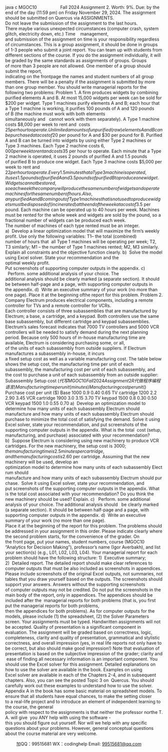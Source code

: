 java c
MGOC10                   Fall 2024 
Assignment 2. Worth: 9%. Due: by the end of the day (11:59 pm) on Friday November 29, 2024. The assignment should be submitted on Quercus via
ASSIGNMENTS.
Do not leave the submission of the assignment to the last hours. There maybe various unexpected circumstances (computer crash, system glitch, electricity down, etc.) Time    management, and submission of the assignment on time is your responsibility regardless of circumstances. This is a group assignment, it should be done in groups of 1-3 people who submit a joint report. You can team up with students from different sections of the course. If you do the assignment individually, it will be graded by the same standards as assignments of groups. Groups of more than 3 people are not allowed. One member of a group should submit the report, indicating on the frontpage the names and student numbers of all group members. There will be a penalty if the assignment is submitted by more than one group member.
You should write managerial reports for the following two problems:
Problem 1. A firm produces widgets by combining purified elements A and B. At most 15,000 widgets per week can be sold for $200 per widget. Type 1 machines purify elements A and B; each hour that a Type 1 machine is working, it purifies 100 pounds of A and 120 pounds of B (the machine must work with both elements simultaneously and   cannot work with them separately). A Type 1 machine costs $8,000 per week to rent and  costs $25 per hour to operate. Unlimited amounts of unpurified (raw) elements A and B   can be purchased at a cost of $20 per pound for A and $30 per pound for B. Purified A and B can be turned into widgets by using either Type 2 machines or Type 3 machines. Each Type 2 machine costs $6,000 per week to rent and costs $35 per hour to operate. Each minute that a Type 2 machine is operated, it uses 2 pounds of purified A and 1.5 pounds of purified B to produce one widget. Each Type 3 machine costs $5,000 per week to rent and $22 per hour to operate. Every 1.5 minutes that a Type 3 machine is operated, it uses 1.5 pounds of purified A and 3.5 pounds of purified B to produce one widget. Widgets cannot be stored, so each week the company will produce the same number of widgets and operate machines for the same number of hours. Also, any purified A and B coming out of Type 1 machines that is not used to produce widgets must be disposed of (incinerated) at the end of the week at a cost of $3.5 per pound. Each machine can be operated up to 40 hours per week. Machines must be rented for the whole week and widgets are sold by the pound, so a fractional number of widgets can be produced each week. The number of machines of each type rented must be an integer.
a)  Develop a linear optimization model that will maximize the firm’s weekly profit. Use only the following variables: T1– the total (combined) number of hours that  all Type 1 machines will be operating per week; T2, T3 similarly; M1 – the number of Type 1 machines rented; M2, M3 similarly. Explain all constraints and the objective function clearly.
b)  Solve the model using Excel solver. State your recommendation and the optimal weekly profit. Put screenshots of supporting computer outputs in the appendix.
c)   Perform. some additional analysis of your choice. The additional analysis should be clearly marked (a separate section). It should be between half-page and a page, with supporting computer outputs in the appendix.
d)  Write an executive summary of your work (no more than one page). Place it at the beginning ofthe report for this problem.
Problem 2. Company Electrum produces electrical components, including a remote controller for TVs and a remote controller for VCRs. Each controller consists of three subassemblies that are manufactured by Electrum; a base, a cartridge, and a keypad. Both controllers use the same base subassembly, but different cartridge and keypad subassemblies. 
Electrum’s sales forecast indicates that 7000 TV controllers and 5000 VCR controllers will be needed to satisfy demand during the next planning period. Because only 500 hours of in-house manufacturing time are available, Electrum is considering purchasing some, or all, of the units of each subassembly from outside suppliers. If Electrum manufactures a subassembly in-house, it incurs a fixed setup cost as well as a variable manufacturing cost. The table below shows the setup cost, the manufacturing time per unit of each subassembly, the manufacturing cost per unit of each subassembly, and the cost to purchase a unit of each subassembly from an outside supplier: 
Subassembly 
Setup cost ($代 写MGOC10 Fall 2024 Assignment 2R
代做程序编程语言) 
Manufacturing time per unit 
(minutes) 
Manufacturing cost per unit ($) 
Purchase cost per unit ($) 
Base 
1000 
0.9 
0.40 
0.65 
TV cartridge 
1200 
2.2 
2.90 
3.45 
VCR cartridge 
1900 
3.0 
3.15 
3.70 
TV keypad 
1500 
0.8 
0.30 
0.50 
VCR keypad 
1500 
1.0 
0.55 
0.70 
a)  Develop an optimization model to determine how many units of each
subassembly Electrum should manufacture and how many units of each subassembly Electrum should purchase to minimize the total cost of satisfying the demand. Solve it using Excel solver, state your recommendation, and put screenshots of the supporting computer outputs in the appendix. What is the total  cost (setup, manufacturing, and purchase) associated with your recommendation? 
b)  Suppose Electrum is considering using new machinery to produce VCR
cartridges. For the new machinery, the setup cost is $3000; the manufacturing time is 2.5 minutes per cartridge, and the manufacturing cost is $2.60 per cartridge. Assuming that the new machinery will be used, develop an optimization model to determine how many units of each subassembly Electrum should manufacture and how many units of each subassembly Electrum should purchase.  Solve it using Excel solver, state your recommendation, and put screenshots of the supporting computer outputs in the appendix. What is the total cost associated with your recommendation? Do you think the new machinery should be used? Explain.
c)   Perform. some additional analysis of your choice. The additional analysis should   be clearly marked (a separate section). It should be between half-page and a page, with supporting computer outputs in the appendix.
d)  Write an executive summary of your work (no more than one page). Place it at the beginning of the report for this problem.
The problems should be addressed in your assignment in this order. Please indicate clearly where the second problem starts, for the convenience of the grader. On the front page, put your names, student numbers, course (MGOC10 “Analytics for Decision Making”), professor’s name (Igor Averbakh), and list your section(s) (e.g., L01, L02, L03, L04).
Your managerial report for each problem should have the following structure:
1)  Executive summary;
2)  Detailed report.
The detailed report should make clear references to computer outputs that must be also included as screenshots in appendices. Please include screenshots of the original Excel outputs, not summaries, not tables that you draw yourself based on the outputs. The screenshots should support your answers. Answers without the supporting screenshots of computer outputs may not be credited. Do not put the screenshots in the main body of the report, only in appendices. The appendices should be included after the  managerial reports for both problems (that is, you first put the managerial reports for both problems, then the appendices for both problems). 
As for computer outputs for the models, please include (1) the spreadsheet, (2) the Solver Parameters screen.
Your assignments must be typed. Handwritten assignments will not be accepted.
Quality of presentation is a significant component in evaluation. The assignment will be graded based on correctness, logic, completeness, clarity and quality of presentation, grammatical and stylistic correctness, and overall impression (yes, in real life reports not only have to be correct, but also should make good impression!) Note that evaluation of presentation is based on the subjective impression of the grader; clarity and ease of finding all necessary information is an important component.
You should use the Excel solver for this assignment. Detailed explanations on how to use the solver are available in the book. Examples on using Excel solver are available in each of the Chapters 2-4, and in subsequent chapters. Also, you can see the posted Topic 3 on  Quercus. You should carefully work out these examples to understand how to use the solver. Appendix A in the book has some basic material on spreadsheet models.
To ensure that all students have equal chances, to make the setting closer to a real-life project and to introduce an element of independent learning to the course, the general policy with respect to the assignments is that neither the professor northe T.A. will give  you ANY help with using the software - this you should figure out yourself. Nor will we help with any specific questions about your problems. However, general conceptual questions about the course material are very welcome.





         
加QQ：99515681  WX：codinghelp  Email: 99515681@qq.com
